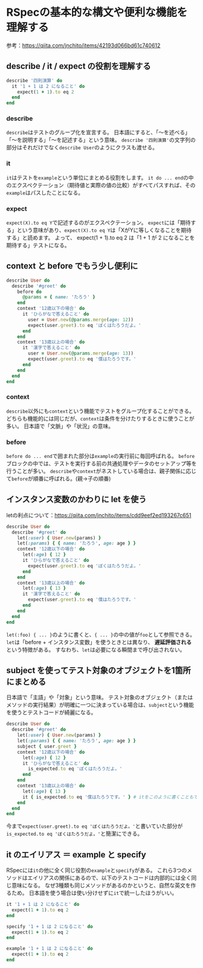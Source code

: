 # RSpecの基本的な構文や便利な機能を理解する

参考：https://qiita.com/jnchito/items/42193d066bd61c740612

## describe / it / expect の役割を理解する

```ruby
describe '四則演算' do
  it '1 + 1 は 2 になること' do
    expect(1 + 1).to eq 2
  end
end
```

### describe

`describe`はテストのグループ化を宣言する。
日本語にすると、「～を述べる」「～を説明する」「～を記述する」という意味。
`describe '四則演算'`の文字列の部分はそれだけでなく`describe User`のようにクラスも渡せる。

### it

`it`はテストを`example`という単位にまとめる役割をします。
`it do ... end`の中のエクスペクテーション（期待値と実際の値の比較）がすべてパスすれば、その`example`はパスしたことになる。

### expect

`expect(X).to eq Y`で記述するのがエクスペクテーション。
`expect`には「期待する」という意味があり、`expect(X).to eq Y`は「XがYに等しくなることを期待する」と読めます。
よって、 expect(1 + 1).to eq 2 は「1 + 1 が 2 になることを期待する」テストになる。

## context と before でもう少し便利に

```ruby
describe User do
  describe '#greet' do
    before do
      @params = { name: 'たろう' }
    end
    context '12歳以下の場合' do
      it 'ひらがなで答えること' do
        user = User.new(@params.merge(age: 12))
        expect(user.greet).to eq 'ぼくはたろうだよ。'
      end
    end
    context '13歳以上の場合' do
      it '漢字で答えること' do
        user = User.new(@params.merge(age: 13))
        expect(user.greet).to eq '僕はたろうです。'
      end
    end
  end
end
```

### context

`describe`以外にも`context`という機能でテストをグループ化することができる。
どちらも機能的には同じだが、`context`は条件を分けたりするときに使うことが多い。
日本語で「文脈」や「状況」の意味。

### before

`before do ... end`で囲まれた部分は`example`の実行前に毎回呼ばれる。
`before`ブロックの中では、テストを実行する前の共通処理やデータのセットアップ等を行うことが多い。
`describe`や`context`がネストしている場合は、親子関係に応じて`before`が順番に呼ばれる。(親→子の順番)

## インスタンス変数のかわりに let を使う

letの利点について：https://qiita.com/jnchito/items/cdd9eef2ed193267c651

```ruby
describe User do
  describe '#greet' do
    let(:user) { User.new(params) }
    let(:params) { { name: 'たろう', age: age } }
    context '12歳以下の場合' do
      let(:age) { 12 }
      it 'ひらがなで答えること' do
        expect(user.greet).to eq 'ぼくはたろうだよ。'
      end
    end
    context '13歳以上の場合' do
      let(:age) { 13 }
      it '漢字で答えること' do
        expect(user.greet).to eq '僕はたろうです。'
      end
    end
  end
end
```

`let(:foo) { ... }`のように書くと、`{ ... }`の中の値が`foo`として参照できる。
`let`は「before + インスタンス変数」を使うときとは異なり、 __遅延評価される__ という特徴がある。
すなわち、`let`は必要になる瞬間まで呼び出されない。

## subject を使ってテスト対象のオブジェクトを1箇所にまとめる

日本語で「主語」や「対象」という意味。
テスト対象のオブジェクト（またはメソッドの実行結果）が明確に一つに決まっている場合は、`subject`という機能を使うとテストコードが綺麗になる。

```ruby
describe User do
  describe '#greet' do
    let(:user) { User.new(params) }
    let(:params) { { name: 'たろう', age: age } }
    subject { user.greet }
    context '12歳以下の場合' do
      let(:age) { 12 }
      it 'ひらがなで答えること' do
        is_expected.to eq 'ぼくはたろうだよ。'
      end
    end
    context '13歳以上の場合' do
      let(:age) { 13 }
      it { is_expected.to eq '僕はたろうです。' } # itをこのように書くこともできる
    end
  end
end
```

今まで`expect(user.greet).to eq 'ぼくはたろうだよ。'`と書いていた部分が`is_expected.to eq 'ぼくはたろうだよ。'`と簡潔にできる。

## it のエイリアス ＝ example と specify

RSpecには`it`の他に全く同じ役割の`example`と`specify`がある。
これら3つのメソッドはエイリアスの関係にあるので、以下のテストコードは内部的には全く同じ意味になる。
なぜ3種類も同じメソッドがあるのかというと、自然な英文を作るため。
日本語を使う場合は使い分けせずに`it`で統一したほうがいい。

```ruby
it '1 + 1 は 2 になること' do
  expect(1 + 1).to eq 2
end

specify '1 + 1 は 2 になること' do
  expect(1 + 1).to eq 2
end

example '1 + 1 は 2 になること' do
  expect(1 + 1).to eq 2
end
```
